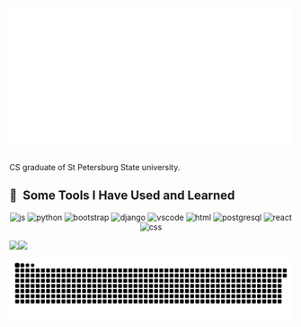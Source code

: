 <!--
**yazmyrad/yazmyrad** is a ✨ _special_ ✨ repository because its `README.md` (this file) appears on your GitHub profile.

Here are some ideas to get you started:

- 🔭 I’m currently working on ...
- 🌱 I’m currently learning ...
- 👯 I’m looking to collaborate on ...
- 🤔 I’m looking for help with ...
- 💬 Ask me about ...
- 📫 How to reach me: ...
- 😄 Pronouns: ...
- ⚡ Fun fact: ...
-->
## [![Custom Banner](SVG/banner.svg)](https://github.com/Akshay090/svg-banners)
CS graduate of St Petersburg State university. 

<h2> 🚀 &nbsp;Some Tools I Have Used and Learned</h2>
<p align="center">
<img src="https://user-images.githubusercontent.com/74038190/212257454-16e3712e-945a-4ca2-b238-408ad0bf87e6.gif" alt="js" width="45" height="45"/>
<img src="https://user-images.githubusercontent.com/74038190/212257472-08e52665-c503-4bd9-aa20-f5a4dae769b5.gif" alt="python" width="45" height="45"/>
<img src="https://user-images.githubusercontent.com/74038190/212280805-9bcb336b-8c55-46a8-abf8-ff286ab55472.gif" alt="bootstrap" width="45" height="45"/>
<img src="https://cdn.jsdelivr.net/gh/devicons/devicon@latest/icons/django/django-plain.svg" alt="django" width="45" height="45" />          
<img src="https://user-images.githubusercontent.com/74038190/212281775-b468df30-4edc-4bf8-a4ee-f52e1aaddc86.gif" alt="vscode" width="80" height="45"/>
<img src="https://cdn.jsdelivr.net/gh/devicons/devicon@latest/icons/html5/html5-original.svg" alt="html" width="40" height="45"/>		
<img src="https://cdn.jsdelivr.net/gh/devicons/devicon@latest/icons/postgresql/postgresql-original-wordmark.svg"  alt="postgresql" width="45" height="45" />		
<img src="https://cdn.jsdelivr.net/gh/devicons/devicon@latest/icons/react/react-original-wordmark.svg"   alt="react" width="45" height="45"  />			
<img src="https://cdn.jsdelivr.net/gh/devicons/devicon@latest/icons/css3/css3-original.svg" alt="css" width="45" height="45"  />
</p>
<div style="display:flex;">
<a href="https://github.com/anuraghazra/github-readme-stats">
  <img height=200 align="center" src="https://github-readme-stats.vercel.app/api?username=yazmyrad&hide=prs&show_icons=true&theme=tokyonight" />
</a>
<a href="https://github.com/anuraghazra/convoychat">
  <img height=200 align="center" src="https://github-readme-stats.vercel.app/api/top-langs?username=yazmyrad&layout=compact&langs_count=8&card_width=320" />
</a>
</div>

![Snake animation](https://github.com/yazmyrad/yazmyrad/blob/output/github-contribution-grid-snake.svg)




